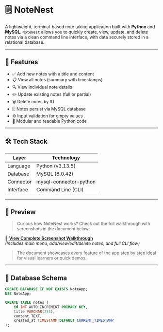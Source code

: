 # 🗒️ NoteNest

A lightweight, terminal-based note taking application built with **Python** and **MySQL**. `NoteNest` allows you to quickly create, view, update, and delete notes via a clean command line interface, with data securely stored in a relational database.

---

## 🚀 Features

- ✅ Add new notes with a title and content
- 📋 View all notes (summary with timestamps)
- 🔍 View individual note details
- ✏️ Update existing notes (full or partial)
- 🗑️ Delete notes by ID
- 🗄️ Notes persist via MySQL database
- ⚙️ Input validation for empty values
- 🧠 Modular and readable Python code

---

## 🛠️ Tech Stack

| Layer      | Technology               |
|------------|--------------------------|
| Language   | Python (v3.13.5)         |
| Database   | MySQL (8.0.42)           |
| Connector  | mysql-connector-python   |
| Interface  | Command Line (CLI)       |

---

## 📸 Preview

> Curious how NoteNest works? Check out the full walkthrough with screenshots in the document below:

📄 **[View Complete Screenshot Walkthrough]([https://1drv.ms/w/c/0f846526dc5ff851/EbhKA0Nwp8BBrP938HAU700B2r6dY6pWEKiAoBiLNG4Scg?e=AJdMBN](https://drive.google.com/file/d/1xnHh4hzRkpDTuEKPuoo_ugUyUVyO3Xoy/view?usp=sharing))**  
*(Includes main menu, add/view/edit/delete notes, and full CLI flow)*

> The document showcases every feature of the app step by step ideal for visual learners or quick demos.

---

## 🧱 Database Schema

```sql
CREATE DATABASE IF NOT EXISTS NoteApp;
USE NoteApp;

CREATE TABLE notes (
    id INT AUTO_INCREMENT PRIMARY KEY,
    title VARCHAR(255),
    content TEXT,
    created_at TIMESTAMP DEFAULT CURRENT_TIMESTAMP
);
